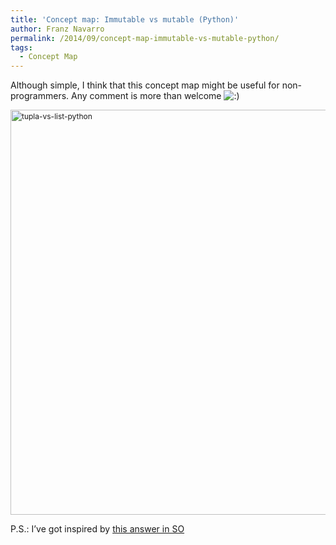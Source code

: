 ```yaml
---
title: 'Concept map: Immutable vs mutable (Python)'
author: Franz Navarro
permalink: /2014/09/concept-map-immutable-vs-mutable-python/
tags:
  - Concept Map
---
```

Although simple, I think that this concept map might be useful for non-programmers. Any comment is more than welcome <img src="http://localhost:8080/wp-includes/images/smilies/icon_smile.gif" alt=":)" class="wp-smiley" />

<img class="alignnone size-large wp-image-8764" style="font-size: 12px; line-height: 18px;" alt="tupla-vs-list-python" src="http://teaching.software-carpentry.org/wp-content/uploads/2014/09/foto-2-1024x939.jpg" width="707" height="648" />

P.S.: I&#8217;ve got inspired by <a href="http://stackoverflow.com/questions/1708510/python-list-vs-tuple-when-to-use-each#comment22973344_1708610" target="_blank">this answer in SO</a>

&nbsp;
